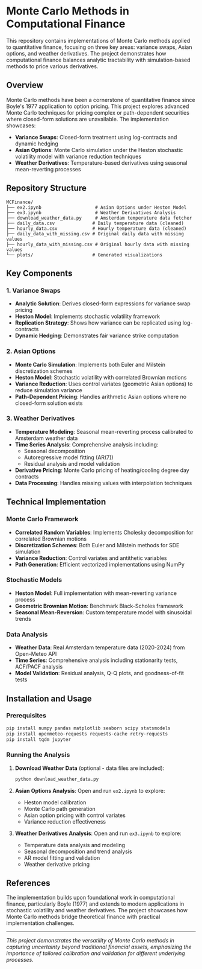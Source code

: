 # Monte Carlo Methods in Computational Finance

This repository contains implementations of Monte Carlo methods applied to quantitative finance, focusing on three key areas: variance swaps, Asian options, and weather derivatives. The project demonstrates how computational finance balances analytic tractability with simulation-based methods to price various derivatives.

## Overview

Monte Carlo methods have been a cornerstone of quantitative finance since Boyle's 1977 application to option pricing. This project explores advanced Monte Carlo techniques for pricing complex or path-dependent securities where closed-form solutions are unavailable. The implementation showcases:

- **Variance Swaps**: Closed-form treatment using log-contracts and dynamic hedging
- **Asian Options**: Monte Carlo simulation under the Heston stochastic volatility model with variance reduction techniques
- **Weather Derivatives**: Temperature-based derivatives using seasonal mean-reverting processes

## Repository Structure

```
MCFinance/
├── ex2.ipynb                    # Asian Options under Heston Model
├── ex3.ipynb                    # Weather Derivatives Analysis
├── download_weather_data.py     # Amsterdam temperature data fetcher
├── daily_data.csv              # Daily temperature data (cleaned)
├── hourly_data.csv             # Hourly temperature data (cleaned)
├── daily_data_with_missing.csv # Original daily data with missing values
├── hourly_data_with_missing.csv # Original hourly data with missing values
└── plots/                      # Generated visualizations
```

## Key Components

### 1. Variance Swaps

- **Analytic Solution**: Derives closed-form expressions for variance swap pricing
- **Heston Model**: Implements stochastic volatility framework
- **Replication Strategy**: Shows how variance can be replicated using log-contracts
- **Dynamic Hedging**: Demonstrates fair variance strike computation

### 2. Asian Options

- **Monte Carlo Simulation**: Implements both Euler and Milstein discretization schemes
- **Heston Model**: Stochastic volatility with correlated Brownian motions
- **Variance Reduction**: Uses control variates (geometric Asian options) to reduce simulation variance
- **Path-Dependent Pricing**: Handles arithmetic Asian options where no closed-form solution exists

### 3. Weather Derivatives

- **Temperature Modeling**: Seasonal mean-reverting process calibrated to Amsterdam weather data
- **Time Series Analysis**: Comprehensive analysis including:
  - Seasonal decomposition
  - Autoregressive model fitting (AR(7))
  - Residual analysis and model validation
- **Derivative Pricing**: Monte Carlo pricing of heating/cooling degree day contracts
- **Data Processing**: Handles missing values with interpolation techniques

## Technical Implementation

### Monte Carlo Framework

- **Correlated Random Variables**: Implements Cholesky decomposition for correlated Brownian motions
- **Discretization Schemes**: Both Euler and Milstein methods for SDE simulation
- **Variance Reduction**: Control variates and antithetic variables
- **Path Generation**: Efficient vectorized implementations using NumPy

### Stochastic Models

- **Heston Model**: Full implementation with mean-reverting variance process
- **Geometric Brownian Motion**: Benchmark Black-Scholes framework
- **Seasonal Mean-Reversion**: Custom temperature model with sinusoidal trends

### Data Analysis

- **Weather Data**: Real Amsterdam temperature data (2020-2024) from Open-Meteo API
- **Time Series**: Comprehensive analysis including stationarity tests, ACF/PACF analysis
- **Model Validation**: Residual analysis, Q-Q plots, and goodness-of-fit tests

## Installation and Usage

### Prerequisites

```bash
pip install numpy pandas matplotlib seaborn scipy statsmodels
pip install openmeteo-requests requests-cache retry-requests
pip install tqdm jupyter
```

### Running the Analysis

1. **Download Weather Data** (optional - data files are included):

   ```bash
   python download_weather_data.py
   ```
2. **Asian Options Analysis**:
   Open and run `ex2.ipynb` to explore:

   - Heston model calibration
   - Monte Carlo path generation
   - Asian option pricing with control variates
   - Variance reduction effectiveness
3. **Weather Derivatives Analysis**:
   Open and run `ex3.ipynb` to explore:

   - Temperature data analysis and modeling
   - Seasonal decomposition and trend analysis
   - AR model fitting and validation
   - Weather derivative pricing

## References

The implementation builds upon foundational work in computational finance, particularly Boyle (1977) and extends to modern applications in stochastic volatility and weather derivatives. The project showcases how Monte Carlo methods bridge theoretical finance with practical implementation challenges.

---

*This project demonstrates the versatility of Monte Carlo methods in capturing uncertainty beyond traditional financial assets, emphasizing the importance of tailored calibration and validation for different underlying processes.*
